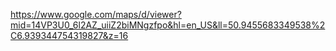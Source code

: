 https://www.google.com/maps/d/viewer?mid=14VP3U0_6l2AZ_uiiZ2biMNgzfpo&hl=en_US&ll=50.9455683349538%2C6.939344754319827&z=16
